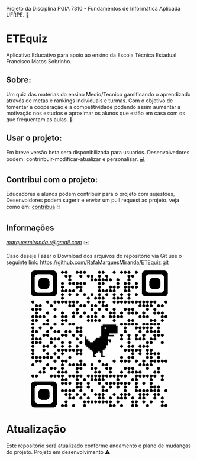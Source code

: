 
Projeto da Disciplina PGIA 7310 - Fundamentos de Informática Aplicada UFRPE. 🧐
# ETEquiz
Aplicativo Educativo para apoio ao ensino da Escola Técnica Estadual Francisco Matos Sobrinho.


## Sobre:
Um  quiz das matérias do ensino Medio/Tecnico gamificando o aprendizado através de metas e rankings individuais e turmas. Com o objetivo de fomentar a cooperação e a competitividade podendo assim aumentar a motivação nos estudos e aproximar os alunos que estão em casa com os que frequentam as aulas. 📖

## Usar o projeto:
Em breve versão beta sera disponibilizada para usuarios.
Desenvolvedores podem: contrinbuir-modificar-atualizar e personalisar. 💻

## Contribui com o projeto:
Educadores e alunos podem contribuir para o projeto com sujestões, Desenvoldores podem sugerir e enviar um pull request ao projeto.
veja como em: [contribua](https://docs.github.com/pt/github/getting-started-with-github/fork-a-repo) 🖱️

## Informações

*marquesmiranda.r@gmail.com* ✉️


Caso deseje  Fazer o Download dos arquivos do repositório via Git use o seguinte link:
	https://github.com/RafaMarquesMiranda/ETEquiz.git
	<p align ="center">
	<img wigth="20" src="/qrcode_github.com.png">
	</p>


# Atualização
Este repositório será atualizado conforme andamento e plano de mudanças do projeto.
	Projeto em desenvolvimento ⚠️


